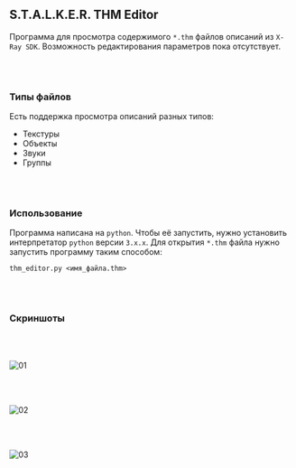 ## S.T.A.L.K.E.R. THM Editor
Программа для просмотра содержимого `*.thm` файлов описаний из `X-Ray SDK`. Возможность редактирования параметров пока отсутствует.

<br><br/>

### Типы файлов
Есть поддержка просмотра описаний разных типов:
- Текстуры
- Объекты
- Звуки
- Группы

<br><br/>

### Использование
Программа написана на `python`. Чтобы её запустить, нужно установить интерпретатор `python` версии `3.x.x`. Для открытия `*.thm` файла нужно запустить программу таким способом:
```
thm_editor.py <имя_файла.thm>
```

<br><br/>

### Скриншоты

<br><br/>

![01](https://github.com/PavelBlend/stalker_thm_editor/assets/7983249/e1d698c9-e74b-4885-82df-8cbd514a9cfa)

<br><br/>

![02](https://github.com/PavelBlend/stalker_thm_editor/assets/7983249/c6820b91-e7ae-46ba-a840-8fc81d21605b)

<br><br/>

![03](https://github.com/PavelBlend/stalker_thm_editor/assets/7983249/481373b8-cbe8-4034-ba8c-c2b4ae7e240a)